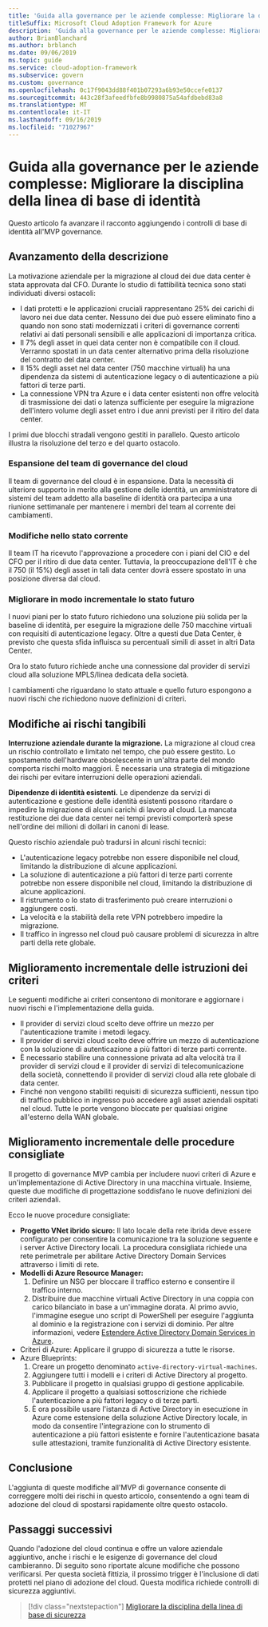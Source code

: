 ```yaml
---
title: 'Guida alla governance per le aziende complesse: Migliorare la disciplina della linea di base di identità'
titleSuffix: Microsoft Cloud Adoption Framework for Azure
description: 'Guida alla governance per le aziende complesse: Migliorare la disciplina della linea di base di identità'
author: BrianBlanchard
ms.author: brblanch
ms.date: 09/06/2019
ms.topic: guide
ms.service: cloud-adoption-framework
ms.subservice: govern
ms.custom: governance
ms.openlocfilehash: 0c17f9043dd88f401b07293a6b93e50ccefe0137
ms.sourcegitcommit: 443c28f3afeedfbfe8b9980875a54afdbebd83a8
ms.translationtype: MT
ms.contentlocale: it-IT
ms.lasthandoff: 09/16/2019
ms.locfileid: "71027967"
---
```

# <a name="governance-guide-for-complex-enterprises-improve-the-identity-baseline-discipline"></a>Guida alla governance per le aziende complesse: Migliorare la disciplina della linea di base di identità

Questo articolo fa avanzare il racconto aggiungendo i controlli di base di identità all'MVP governance.

## <a name="advancing-the-narrative"></a>Avanzamento della descrizione

La motivazione aziendale per la migrazione al cloud dei due data center è stata approvata dal CFO. Durante lo studio di fattibilità tecnica sono stati individuati diversi ostacoli:

- I dati protetti e le applicazioni cruciali rappresentano 25% dei carichi di lavoro nei due data center. Nessuno dei due può essere eliminato fino a quando non sono stati modernizzati i criteri di governance correnti relativi ai dati personali sensibili e alle applicazioni di importanza critica.
- Il 7% degli asset in quei data center non è compatibile con il cloud. Verranno spostati in un data center alternativo prima della risoluzione del contratto del data center.
- Il 15% degli asset nel data center (750 macchine virtuali) ha una dipendenza da sistemi di autenticazione legacy o di autenticazione a più fattori di terze parti.
- La connessione VPN tra Azure e i data center esistenti non offre velocità di trasmissione dei dati o latenza sufficiente per eseguire la migrazione dell'intero volume degli asset entro i due anni previsti per il ritiro del data center.

I primi due blocchi stradali vengono gestiti in parallelo. Questo articolo illustra la risoluzione del terzo e del quarto ostacolo.

### <a name="expanding-the-cloud-governance-team"></a>Espansione del team di governance del cloud

Il team di governance del cloud è in espansione. Data la necessità di ulteriore supporto in merito alla gestione delle identità, un amministratore di sistemi del team addetto alla baseline di identità ora partecipa a una riunione settimanale per mantenere i membri del team al corrente dei cambiamenti.

### <a name="changes-in-the-current-state"></a>Modifiche nello stato corrente

Il team IT ha ricevuto l'approvazione a procedere con i piani del CIO e del CFO per il ritiro di due data center. Tuttavia, la preoccupazione dell'IT è che il 750 (il 15%) degli asset in tali data center dovrà essere spostato in una posizione diversa dal cloud.

### <a name="incrementally-improve-the-future-state"></a>Migliorare in modo incrementale lo stato futuro

I nuovi piani per lo stato futuro richiedono una soluzione più solida per la baseline di identità, per eseguire la migrazione delle 750 macchine virtuali con requisiti di autenticazione legacy. Oltre a questi due Data Center, è previsto che questa sfida influisca su percentuali simili di asset in altri Data Center.

Ora lo stato futuro richiede anche una connessione dal provider di servizi cloud alla soluzione MPLS/linea dedicata della società.

I cambiamenti che riguardano lo stato attuale e quello futuro espongono a nuovi rischi che richiedono nuove definizioni di criteri.

## <a name="changes-in-tangible-risks"></a>Modifiche ai rischi tangibili

**Interruzione aziendale durante la migrazione.** La migrazione al cloud crea un rischio controllato e limitato nel tempo, che può essere gestito. Lo spostamento dell'hardware obsolescente in un'altra parte del mondo comporta rischi molto maggiori. È necessaria una strategia di mitigazione dei rischi per evitare interruzioni delle operazioni aziendali.

**Dipendenze di identità esistenti.** Le dipendenze da servizi di autenticazione e gestione delle identità esistenti possono ritardare o impedire la migrazione di alcuni carichi di lavoro al cloud. La mancata restituzione dei due data center nei tempi previsti comporterà spese nell'ordine dei milioni di dollari in canoni di lease.

Questo rischio aziendale può tradursi in alcuni rischi tecnici:

- L'autenticazione legacy potrebbe non essere disponibile nel cloud, limitando la distribuzione di alcune applicazioni.
- La soluzione di autenticazione a più fattori di terze parti corrente potrebbe non essere disponibile nel cloud, limitando la distribuzione di alcune applicazioni.
- Il ristrumento o lo stato di trasferimento può creare interruzioni o aggiungere costi.
- La velocità e la stabilità della rete VPN potrebbero impedire la migrazione.
- Il traffico in ingresso nel cloud può causare problemi di sicurezza in altre parti della rete globale.

## <a name="incremental-improvement-of-the-policy-statements"></a>Miglioramento incrementale delle istruzioni dei criteri

Le seguenti modifiche ai criteri consentono di monitorare e aggiornare i nuovi rischi e l'implementazione della guida.

- Il provider di servizi cloud scelto deve offrire un mezzo per l'autenticazione tramite i metodi legacy.
- Il provider di servizi cloud scelto deve offrire un mezzo di autenticazione con la soluzione di autenticazione a più fattori di terze parti corrente.
- È necessario stabilire una connessione privata ad alta velocità tra il provider di servizi cloud e il provider di servizi di telecomunicazione della società, connettendo il provider di servizi cloud alla rete globale di data center.
- Finché non vengono stabiliti requisiti di sicurezza sufficienti, nessun tipo di traffico pubblico in ingresso può accedere agli asset aziendali ospitati nel cloud. Tutte le porte vengono bloccate per qualsiasi origine all'esterno della WAN globale.

## <a name="incremental-improvement-of-the-best-practices"></a>Miglioramento incrementale delle procedure consigliate

Il progetto di governance MVP cambia per includere nuovi criteri di Azure e un'implementazione di Active Directory in una macchina virtuale. Insieme, queste due modifiche di progettazione soddisfano le nuove definizioni dei criteri aziendali.

Ecco le nuove procedure consigliate:

- **Progetto VNet ibrido sicuro:** Il lato locale della rete ibrida deve essere configurato per consentire la comunicazione tra la soluzione seguente e i server Active Directory locali. La procedura consigliata richiede una rete perimetrale per abilitare Active Directory Domain Services attraverso i limiti di rete.
- **Modelli di Azure Resource Manager:**
    1. Definire un NSG per bloccare il traffico esterno e consentire il traffico interno.
    1. Distribuire due macchine virtuali Active Directory in una coppia con carico bilanciato in base a un'immagine dorata. Al primo avvio, l'immagine esegue uno script di PowerShell per eseguire l'aggiunta al dominio e la registrazione con i servizi di dominio. Per altre informazioni, vedere [Estendere Active Directory Domain Services in Azure](https://docs.microsoft.com/azure/architecture/reference-architectures/identity/adds-extend-domain).
- Criteri di Azure: Applicare il gruppo di sicurezza a tutte le risorse.
- Azure Blueprints:
    1. Creare un progetto denominato `active-directory-virtual-machines`.
    1. Aggiungere tutti i modelli e i criteri di Active Directory al progetto.
    1. Pubblicare il progetto in qualsiasi gruppo di gestione applicabile.
    1. Applicare il progetto a qualsiasi sottoscrizione che richiede l'autenticazione a più fattori legacy o di terze parti.
    1. È ora possibile usare l'istanza di Active Directory in esecuzione in Azure come estensione della soluzione Active Directory locale, in modo da consentire l'integrazione con lo strumento di autenticazione a più fattori esistente e fornire l'autenticazione basata sulle attestazioni, tramite funzionalità di Active Directory esistente.

## <a name="conclusion"></a>Conclusione

L'aggiunta di queste modifiche all'MVP di governance consente di correggere molti dei rischi in questo articolo, consentendo a ogni team di adozione del cloud di spostarsi rapidamente oltre questo ostacolo.

## <a name="next-steps"></a>Passaggi successivi

Quando l'adozione del cloud continua e offre un valore aziendale aggiuntivo, anche i rischi e le esigenze di governance del cloud cambieranno. Di seguito sono riportate alcune modifiche che possono verificarsi. Per questa società fittizia, il prossimo trigger è l'inclusione di dati protetti nel piano di adozione del cloud. Questa modifica richiede controlli di sicurezza aggiuntivi.

> [!div class="nextstepaction"]
> [Migliorare la disciplina della linea di base di sicurezza](./security-baseline-improvement.md)
